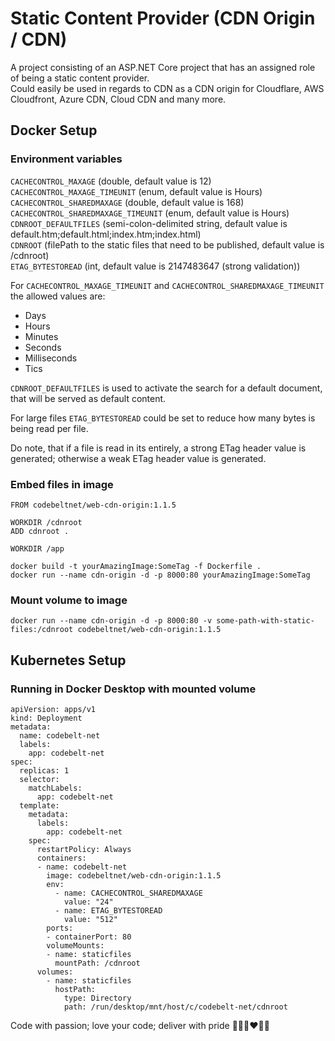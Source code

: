 # Static Content Provider (CDN Origin / CDN)

A project consisting of an ASP.NET Core project that has an assigned role of being a static content provider.\
Could easily be used in regards to CDN as a CDN origin for Cloudflare, AWS Cloudfront, Azure CDN, Cloud CDN and many more.

## Docker Setup

### Environment variables

`CACHECONTROL_MAXAGE` (double, default value is 12)\
`CACHECONTROL_MAXAGE_TIMEUNIT` (enum, default value is Hours)\
`CACHECONTROL_SHAREDMAXAGE` (double, default value is 168)\
`CACHECONTROL_SHAREDMAXAGE_TIMEUNIT` (enum, default value is Hours)\
`CDNROOT_DEFAULTFILES` (semi-colon-delimited string, default value is default.htm;default.html;index.htm;index.html)\
`CDNROOT` (filePath to the static files that need to be published, default value is /cdnroot)\
`ETAG_BYTESTOREAD` (int, default value is 2147483647 (strong validation))

For `CACHECONTROL_MAXAGE_TIMEUNIT` and `CACHECONTROL_SHAREDMAXAGE_TIMEUNIT` the allowed values are:

+ Days
+ Hours
+ Minutes
+ Seconds
+ Milliseconds
+ Tics

`CDNROOT_DEFAULTFILES` is used to activate the search for a default document, that will be served as default content.

For large files `ETAG_BYTESTOREAD` could be set to reduce how many bytes is being read per file. 

Do note, that if a file is read in its entirely, a strong ETag header value is generated; otherwise a weak ETag header value is generated.


### Embed files in image

```
FROM codebeltnet/web-cdn-origin:1.1.5

WORKDIR /cdnroot
ADD cdnroot .

WORKDIR /app
```
`docker build -t yourAmazingImage:SomeTag -f Dockerfile .`\
`docker run --name cdn-origin -d -p 8000:80 yourAmazingImage:SomeTag`

### Mount volume to image

`docker run --name cdn-origin -d -p 8000:80 -v some-path-with-static-files:/cdnroot codebeltnet/web-cdn-origin:1.1.5`

## Kubernetes Setup

### Running in Docker Desktop with mounted volume

```
apiVersion: apps/v1
kind: Deployment
metadata:
  name: codebelt-net
  labels:
    app: codebelt-net
spec:
  replicas: 1
  selector:
    matchLabels:
      app: codebelt-net
  template:
    metadata:
      labels:
        app: codebelt-net
    spec:
      restartPolicy: Always
      containers:
      - name: codebelt-net
        image: codebeltnet/web-cdn-origin:1.1.5
        env:
          - name: CACHECONTROL_SHAREDMAXAGE
            value: "24"
          - name: ETAG_BYTESTOREAD
            value: "512"
        ports:
        - containerPort: 80
        volumeMounts:
        - name: staticfiles
          mountPath: /cdnroot
      volumes:
        - name: staticfiles
          hostPath:
            type: Directory
            path: /run/desktop/mnt/host/c/codebelt-net/cdnroot
```
Code with passion; love your code; deliver with pride 👨‍💻️🔥❤️🚀🤘